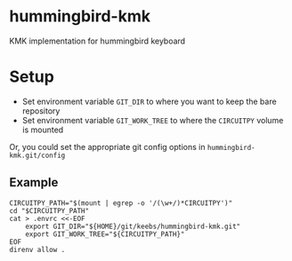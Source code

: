 # hummingbird-kmk
KMK implementation for hummingbird keyboard

# Setup

* Set environment variable `GIT_DIR` to where you want to keep the bare repository
* Set environment variable `GIT_WORK_TREE` to where the `CIRCUITPY` volume is mounted

Or, you could set the appropriate git config options in `hummingbird-kmk.git/config`

## Example

```shell
CIRCUITPY_PATH="$(mount | egrep -o '/(\w+/)*CIRCUITPY')"
cd "$CIRCUITPY_PATH"
cat > .envrc <<-EOF
	export GIT_DIR="${HOME}/git/keebs/hummingbird-kmk.git"
	export GIT_WORK_TREE="${CIRCUITPY_PATH}"
EOF
direnv allow .
```
